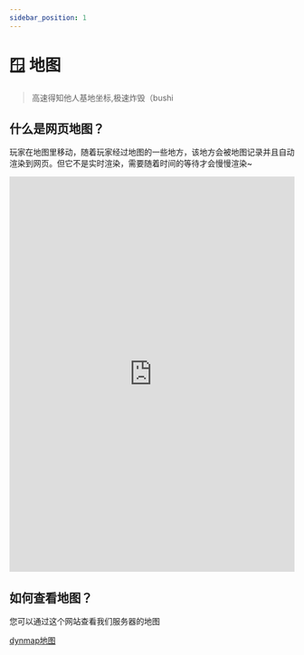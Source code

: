 ```yaml
---
sidebar_position: 1
---
```

# 🪟 地图
> 高速得知他人基地坐标,极速炸毁（bushi

## 什么是网页地图？

玩家在地图里移动，随着玩家经过地图的一些地方，该地方会被地图记录并且自动渲染到网页。但它不是实时渲染，需要随着时间的等待才会慢慢渲染\~
<iframe
        class="map"
        src="https://tblstudio.cn:8124"
        width="100%"
        height="700"
        frameborder="0"
        scrolling="no"
      ></iframe>

## 如何查看地图？

您可以通过这个网站查看我们服务器的地图

[dynmap地图](https://tblstudio.cn:8124)

